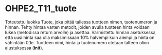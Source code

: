 ﻿# OHPE2_T11_tuote

Toteutettu luokka Tuote, joka pitää tallessa tuotteen nimen, tuotenumeron ja hinnan. 
Tehty hintaa varten metodit, joiden avulla tuotteen hinta voidaan lukea (metodissa return arvolle) ja asettaa. 
Varmistettu hinnan asetuksessa, että uusi hinta saa olla maksimissaan 10% halvempi kuin aiempi ja hinta on vähintään 0,1e. Tuotteen nimi, hinta ja tuotenumero otetaan talteen olion alustuksessa (__init__).
